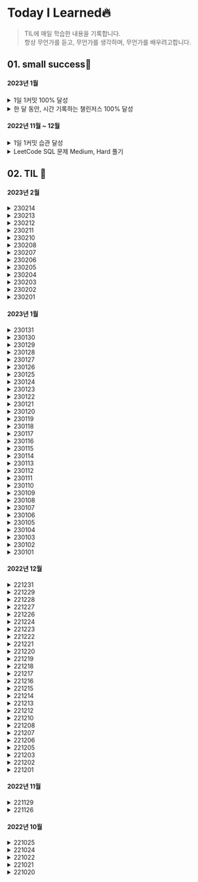 # Today I Learned🔥
> TIL에 매일 학습한 내용을 기록합니다.  
> 항상 무언가를 듣고, 무언가를 생각하며, 무언가를 배우려고합니다.

## 01. small success🎉

#### 2023년 1월

<details>
<summary>1일 1커밋 100% 달성</summary>
<div markdown="1">

* 기간 : 2023-1-1 ~ 2022-1-31 
![image](https://user-images.githubusercontent.com/45919197/215790067-a40a18fe-d682-449d-b106-f50cb903be62.png)

* 달성할 수 있었던 전략 : 
  * 기술 스터디가 아니더라도, 매일 업무나 커뮤니티로 배운 내용을 작성 했음  
* 1일 1커밋으로 배운 점 : 
  * 배운 내용을 글로 쓰니, 정리가 되어 한 번 더 머리에 남음
  * 1일 1커밋을 하고 싶어서 1개라도 공부해서 기록하게 됨
* 앞으로 적용할 점 
  * TIL에는 간단하게 적고, 블로그에 글로 남겨두자. TIL은 어떤 내용을 썼는지 다시 찾아보기 어려움
  * 기술 스터디 내용 추가하기, 어떤 공부 할 지 고민하고 계획 수립하기


</div>
</details>

<details>
<summary>한 달 동안, 시간 기록하는 챌린저스 100% 달성</summary>
<div markdown="1">

* 기간 : 2023-1-11 ~ 2023-1-31 
![image](https://user-images.githubusercontent.com/45919197/215796405-f1fa70fc-88b6-4a19-bb62-26547fd8ceee.png)

* 시간 기록으로 배운 점 : 
  * 내가 어디에 시간을 쓰고 있는지 파악 하고, 어떤 시간을 관리해야 내가 원하는 것을 할 수 있을지 판단이 가능 해짐 
  * 매일 일요일 마다 일주일 동안 사용한 시간을 회고하면서, 내가 사용한 시간이 목표 달성에 얼마나 기여했는지 확인했음. 매일 바쁜데 계획 달성률이 높지 않은 원인을 발견함. 목표를 달성하기 위해 사용하는 시간은 많지 않았음
* 앞으로 적용할 점 
  * 회고 후 다음주에 적용해 볼 계획을 정하고, 다음주 회고에 그 계획을 반영했는지도 체크해보기


</div>
</details>

#### 2022년 11월 ~ 12월
<details>
<summary>1일 1커밋 습관 달성</summary>
<div markdown="1">

* 기간 : 2022-11-24 ~ 2022-12-31 
(`12월 9일 제외`)
![image](https://user-images.githubusercontent.com/45919197/210174179-7d11ca81-9193-4174-a5a2-5fdb049d3230.png)


* 달성할 수 있었던 전략 : 
    *  `12월 9일`은 회식이 생겨 늦게 귀가하게되어 달성 못함😂
    * 1일 1커밋을 달성을 위해 저녁에 일이 있는 경우는 아침 일찍 스터디 진행하여 다른 날은 모두 달성함🎉
* 1일 1커밋으로 배운 점 : 
  * 매일 쌓여가는 잔디를 보며 뿌듯함이 생기고, 1일 1커밋을 하고 싶어서 1개라도 공부해서 기록하게 됨 
* 앞으로 적용할 점 
  * SQL문제 풀이만 진행했는데, 공부의 다양성 확대 필요함
    * SQL문제 다 풀면 Python 문제로 넘어가고, 문제 풀이 뿐 만 아니라 다른 공부도 진행하기


</div>
</details>


<details>
<summary>LeetCode SQL 문제 Medium, Hard 풀기 </summary>
<div markdown="1">
※preminum제외

* [176. Second Highest Salary](https://github.com/hoinnovation/TIL/blob/main/SQL/LeetCode-SQL/%5B221202%5D%20LeetCode_176.%20Second%20Highest%20Salary.md)
* [177. Nth Highest Salary](https://github.com/hoinnovation/TIL/blob/main/SQL/LeetCode-SQL/%5B221213%5D%20LeetCode_177.%20Nth%20Highest%20Salary.md)
* [178. Rank Scores.md](https://github.com/hoinnovation/TIL/blob/main/SQL/LeetCode-SQL/%5B221201%5D%20LeetCode_178.%20Rank%20Scores.md)
* [180. Consecutive Numbers](https://github.com/hoinnovation/TIL/blob/main/SQL/LeetCode-SQL/%5B221212%5D%20LeetCode_180.%20Consecutive%20Numbers.md)
* [184. Department Highest Salary](https://github.com/hoinnovation/TIL/blob/main/SQL/LeetCode-SQL/%5B221214%5D%20LeetCode_184.%20Department%20Highest%20Salary.md)
* [185. Department Top Three Salaries](https://github.com/hoinnovation/TIL/blob/main/SQL/LeetCode-SQL/%5B221208%5D%20LeetCode_185.%20Department%20Top%20Three%20Salaries.md)
* [262. Trips and Users](https://github.com/hoinnovation/TIL/blob/main/SQL/LeetCode-SQL/%5B221210%5D%20LeetCode_262.%20Trips%20and%20Users.md)
* [601. Human Traffic of Stadium](https://github.com/hoinnovation/TIL/blob/main/SQL/LeetCode-SQL/%5B221207%5D%20LeetCode_601.%20Human%20Traffic%20of%20Stadium.md)
* [608. Tree Node](https://github.com/hoinnovation/TIL/blob/main/SQL/LeetCode-SQL/%5B221206%5D%20LeetCode_608.%20Tree%20Node.md)
* [626. Exchange Seats](https://github.com/hoinnovation/TIL/blob/main/SQL/LeetCode-SQL/%5B221129%5D%20LeetCode_626.%20Exchange%20Seats.md)
* [1158. Market Analysis I](https://github.com/hoinnovation/TIL/blob/main/SQL/LeetCode-SQL/%5B221203%5D%20LeetCode_1158.%20Market%20Analysis%20I.md)
* [1393. Capital GainLoss](https://github.com/hoinnovation/TIL/blob/main/SQL/LeetCode-SQL/%5B221205%5D%20LeetCode_1393.%20Capital%20GainLoss.md)
</div>
</details>



## 02. TIL 🚀

#### 2023년 2월

<details>
<summary>230214</summary>
<div markdown="1">

* `고객을 끌어오는 구글 애널리틱스 4` 책 스터디
  * 목적 : GA 결과 분석해서 웹 서비스 개선 포인트 발굴  

</div>
</details>



<details>
<summary>230213</summary>
<div markdown="1">

* 구글 애널리틱스4로 비즈니스 개선한 해외 사례  리서치
  * 목적 : 블로그 글감 찾기  
</div>
</details>


<details>
<summary>230212</summary>
<div markdown="1">

* `고객을 끌어오는 구글 애널리틱스 4` 책 스터디
  * 목적 : GA 결과 분석해서 웹 서비스 개선 포인트 발굴  

</div>
</details>


<details>
<summary>230211</summary>
<div markdown="1">

* 2022년 회고, 2023년 목표를 담은 블로그 글 작성 
  * 목적 : 글또 8기 첫번째 글 업로드
  * 블로그 글 링크 : https://velog.io/@h-go-getter/Goodbye-2022%EB%85%84-Hello-2023%EB%85%84

</div>
</details>


<details>
<summary>230210</summary>
<div markdown="1">

* `미친듯이 심플` 책 읽기
  * 책 소개: 
    * 애플의 잇따른 혁신을 가능하게 한 '단순함'의 11가지 원칙이 담긴 책
    * 17년 간 스티브 잡스와 함께 애플의 광고와 마케팅을 이끌며, 혁신을 가능하게 했던 켄 시걸의 책

</div>
</details>



<details>
<summary>230208</summary>
<div markdown="1">

* `미친듯이 심플` 책 읽기
  * 책 소개: 
    * 애플의 잇따른 혁신을 가능하게 한 '단순함'의 11가지 원칙이 담긴 책
    * 17년 간 스티브 잡스와 함께 애플의 광고와 마케팅을 이끌며, 혁신을 가능하게 했던 켄 시걸의 책

</div>
</details>


<details>
<summary>230207</summary>
<div markdown="1">

* 공공데이터 포털 OPEN API 받아서 Dataframe 변환하는 코드 짜기
  * 목적 : 대시보드 만들 때 dataset을 올렸는데, 실시간 데이터가 대시보드에 반영되게 해보기 위한 작업하려고 진행

</div>
</details>


<details>
<summary>230206</summary>
<div markdown="1">

* 깃허브 블로그 만들기 시도
  * 내용 : 티스토리랑 깃허브 블로그 동시 운영하기 위해 깃허브 블로그 만들기 시도했음, jekyll설치 에러 발생해서 잠시 멈춘 상태..... 내일 해결 해보기
 
</div>
</details>

<details>
<summary>230205</summary>
<div markdown="1">

* 온라인 밋업 [인공지능 ChatGPT를 내 일과 비즈니스에 활용하는 방법](https://www.youtube.com/watch?v=si1-Jv8gQWU)듣고 B2B업계 선배님과 커피챗 진행
  * 내용 : ChatGPT가 비즈니스에 가져 올 변화에 대해 의견을 나누고, 어떻게 적용 할 수 있을지 아이디어 공유
 
</div>
</details>


<details>
<summary>230204</summary>
<div markdown="1">

* 트레바리 마케팅 모임 후기 정리  
  * 내용 : `프로세스 이코노미` 책을 읽고 PO, MD, 브랜드 마케터, 디자이너, 데이터 분석가, 개발자, 기자 등의 다양한 직업을 가진 14명이 모여 토론  
  * 배운 점 : 동일한 책을 읽고 다양한 의견을 나눌 수 있다는 점은 독서토론의 큰 매력이다. 이야기를 나누며 새롭게 시도해보고 싶은 모임 주제나 프로젝트에 대한 아이디어를 많이 얻었다. 이제는 기획을 해보고 실행으로 옮겨야겠다. 
 
</div>
</details>


<details>
<summary>230203</summary>
<div markdown="1">

* [Machine Learning Zoomcamp](https://github.com/alexeygrigorev/mlbookcamp-code/tree/master/course-zoomcamp#machine-learning-zoomcamp) 수강 
  * 학습 내용 : 6. Decision Trees and Ensemble Learning, [6.1 Credit risk scoring project](https://github.com/alexeygrigorev/mlbookcamp-code/blob/master/course-zoomcamp/06-trees/01-credit-risk.md)
 
</div>
</details>


<details>
<summary>230202</summary>
<div markdown="1">

* **트레바리 마케팅-심플 1번째 모임 준비** 
  * 내용 : `프로세스 이코노미`에 대한 발제 내용 답변 준비

</div>
</details>


<details>
<summary>230201</summary>
<div markdown="1">

* 독서모임 `프로세스 이코노미` 독후감 작성 
  ![image](https://user-images.githubusercontent.com/45919197/213614754-f224c2f5-9fcc-4e0a-b37c-5356d2155249.png)
  * 책 소개: 
    * 물건만 좋다고 잘 팔리는 시대는 지났고, 브랜드가 살아남으려면 결과물이 나오기 까지의 과정과 스토리, 즉 '프로세스'를 팔아야한다. 
    * 왜 프로세스에 주목해야 하는지, 누구도 따라 올 수 없는 독보적인 가치를 만들어내기 위해서 어떻게 해야하는지 소개하는 책이다. 
  * 내용 : 프로세스에만 집중하면 위험하다 
    * 나는 어떤 책을 읽던 배운 점을 한가득 독후감에 작성하곤 했다. 수용적으로 책을 흡수하던 나에게 독서 모임은 큰 도움이 되었다. 나와 다른 생각으로 책의 아쉬운점을 말하는 사람을 많이 만나며, 생각을 확장할 수 있었기 때문이다. 이 책이 좋았던 점은 무조건 프로세스에 집중하는 것이 답이라고 이야기하지 않는 점이었다. 
  
    * 아웃풋이코노미가 아닌 프로세스이코노미로 가야 한다. 등 책에 담긴 뜻에 고개를 끄덕이며 읽었다. 나는 정답지향주의에 가까워 결과 중심으로 일하고, 완성되지 않은 과정을 공유하는 걸 부끄러워했는데 책을 읽으며 프로세스를 공유해볼까? 라는 생각을 했으니 말이다. 하지만 한편으로 나온 사례들을 읽으며 결과가 잘 된 사례들만 모여 있진 않은가? 프로세스 이코노미로 실패한 경우도 있지 않을까? 라고 생각했다. 그런 생각을 하고 있는데 프로세스에만 집중하면 위험하고, 알맹이가 없는 꿈은 유혹에 빠지기 쉽다, 이상과 현실의 괴리를 직시하라는 내용이 나와서 더 힘차게 고개를 끄덕였다. 이코노미 프로세스를 실천할 때 프로세스 함정에 주의해야 하는 점도 함께 작성되어 있어서 좋았다. (라쿠텐 인기 가게의 세 번째 키워드인 "약점 드러내기"를 작가가 활용 한 건가? 책에 인간미를 느끼게 해서 이 책의 더 열렬한 팬이 되게 만드려는 작가의 큰 그림?!!)
  
    * 책을 읽으며 실천해보고 싶은 것과 더 찾아보고 싶은 것이 생겼다. 실천해보고 싶은 것은 "내가 열정을 가지고 진행하고 있는 프로젝트나 도전을 널리 알리는 것이다" 링크드인이나 커뮤니티에 실천하는 과정에 대해 글을 쓸 수도 있고 만나는 사람들에게 이야기해야겠다. 열정적으로 말하면 나와 함께 걷겠다고 말해주는 사람 즉 프로세스를 도와줄 동료가 나타날 테니 말이다. 더 찾아보고 싶은 부분은 B2B 기업의 프로세스이코노미 사례이다. B2B 사업에는 어떻게 적용할 수 있을지? 더 찾아보고 싶다.
</div>
</details>


#### 2023년 1월 

<details>
<summary>230131</summary>
<div markdown="1">

* **사내 발표 준비** 
  * 내용 : 1월 한 달 동안 개발 한 `공공발주 모니터링 대시보드` 를 사내에 공유하게 되었다. 총 2회차에 걸쳐 각각 다른 팀을 대상으로 발표를 진행한다. 대시보드를 기획 할 때도 사용하는 사람 입장에서 가장 중요한 정보가 무엇인지, 모르는 사람 입장에서 어떻게 구성해야 쉽게 사용한지 고민을 많이 했다. 발표 역시 주어진 15분의 시간동안 어떤 내용을 쉽게 전달 할지 많은 고민을 하며 준비 하고 있다. 좋은 기회를 얻게 되어 감사하다.
  * 사용 기술 : SQL, Python, Power BI 

</div>
</details>

<details>
<summary>230130</summary>
<div markdown="1">

* **1/30(월) 따로 또 같이 스터디 모임 참여** 
  * 모임 소개 : 데이터분석가 부트캠프에서 만난 데이터 분석가 6명이 매달 각자의 자리에서 배우고 깨달은 것을 함께 공유하며 같이 성장하는 모임
  * 배운 점 및 회고: 
    * (1) 나를 정의하는 한 마디는 무엇인가? 고민해서 포트폴리오 소개 부분 업데이트 해보기 
    * (2) 다음 모임 발표는 블로그에도 같이 게시해보기 (다른 분들 피드백 받아서 반영!)

</div>
</details>

<details>
<summary>230129</summary>
<div markdown="1">

* **1/30(월) 따로 또 같이 스터디 모임 발표 자료 정리** 
  * 모임 소개 : 데이터분석가 부트캠프에서 만난 데이터 분석가 6명이 매달 각자의 자리에서 배우고 깨달은 것을 함께 공유하며 같이 성장하는 모임
  * 이달의 발표 주제 : `문자열 유사성 알고리즘 적용해보기 1탄`
    * 내용 : 1월 업무 한 내용 공유, 업무 내용 중 퀄리티를 높이는 것보다 빠르게 완성 하는 게 중요해서 시도해보지 못한 아쉬운 부분을 퇴근 후 스터디해서 시도 해본 것 발표
  * 배운 점 : 1월에 어떤 업무를 했는지 정리 해 볼 수 있었고, 모르는 사람에게 제한된 시간내에 어떻게 설명하면 좋을지 고민해볼 수 있었음

* **글또 8기 OT 참여**
  * 글또 모임 소개 : '글쓰는 또라이가 세상을 바꾼다'는 뜻을 가진 글쓰는 개발자 모임
  * 내용 : 변성윤님이 본인 소개, 글또 소개, 글또를 참여하기 위한 마인드, 8기 활동에 대해 설명해주셨음
  * 배운 점 : 
    * (1) 이렇게 좋은 모임에 참여하게 되어 감사하다.
    * (2) 적극적으로 활동해보자! 커피챗 신청 등
    * (3) 나도 이런 좋은 취지의 커뮤니티를 만들고 꼭 운영 해봐야지! 

</div>
</details>

<details>
<summary>230128</summary>
<div markdown="1">

* **`Jaro-Winkler Distance` 알고리즘 스터디**
  * 상황 : 띄어쓰기나 연도가 앞에 붙어서 실제로는 같은 사업이 3년 연속 발주 된 것이지만, 다른 사업으로 분류 되는 경우 존재 
  * 현재 해결 방법 : 해당 case들을 눈으로 확인 후 딕셔너리 만들어서, 텍스트 전처리 진행 
  * 목적 : 문자열 유사열 알고리즘으로 해결 할 수 있을 것 같아서 진행 
  * 내용 : 
    * Jaro Winkler similarity : 
      * 두 문자열 사이의 편집 거리를 측정 한 것 
      * Jaro similarity와 비슷하지만, 문자열에 정의된 최대 길이 'L'까지 공통 접두어를 가질 때 더 정확한 답을 제공하는 접두어 척도 'P'를 사용
      * Sw = Sj + P * L * (1 – Sj) 
        * Sj는 Jaro similarity
        * Sw는 jaro- winkler similarity
        * P는 scaling factor (0.1 by default)
        * L은 the length of the matching prefix up to a maximum of 4 characters.
    * Jaro similarity 
      * 두 문자열 간의 유사성을 측정 한 것으로 범위는 0~1 (1은 문자열이 같음을 의미, 0은 두 문자열 사이에 유사성이 없음을 의미)
      ![image](https://user-images.githubusercontent.com/45919197/215267613-67f8c468-8f26-4e37-8bc8-b93c210db609.png)
      * s1, s2는 비교하는 두 문자열
      * m은 일치하는 문자 수
      * t는 (두 문자열에서 일치하지만 순서가 다른 문자 수)/2
  * 출처 : [geeksforgeeks Jaro and Jaro-Winkler similarity](https://www.geeksforgeeks.org/jaro-and-jaro-winkler-similarity/)

</div>
</details>


<details>
<summary>230127</summary>
<div markdown="1">

* **`문자열 유사성 알고리즘` 스터디**
  * 상황 : 띄어쓰기나 연도가 앞에 붙어서 실제로는 같은 사업이 3년 연속 발주 된 것이지만, 다른 사업으로 분류 되는 경우 존재 
  * 현재 해결 방법 : 해당 case들을 눈으로 확인 후 딕셔너리 만들어서, 텍스트 전처리 진행 
  * 목적 : 문자열 유사열 알고리즘으로 해결 할 수 있을 것 같아서 진행(Jaro-Winkler Similarity를 추천 받았지만 다른 알고리즘도 궁금해서 찾아봄)
  * 내용 : 문자열 유사도 알고리즘 종류
    * (1) N-Gram : 
      * 문자열을 N개로 이루어진 토큰으로 나누고,
두 문자열의 토큰들을 하나씩 비교하여 전체 문자열의 유사
성을 판단하는 방식
      * 예시 : “아스팔트 부수기”라는 문자를 2개로 이루어진 토큰으로 나눈다면 “아스”, “스팔”, “팔트”, “트 “, “ 부”, “부수”, “수기” 와 같이 총 7개의 토큰으 로 나누어진다. 이렇게 나눠진 토큰은 상대 언어의 토큰 배열에서 같은 위치에 있는 토큰과 비교되며, 틀리면 패널티를 줌
    * (2) Hamming Distance
      * 두 문자열을 있는 그대로 비교하는 방법이다. 이 방
법은 두 개의 문자열 A와 B를 낱말 별로 1대 1로 비교하는
방법으로, 만약 같은 위치에 있는 낱말이 다르다면 페널티를
주는 방식
      * 예시 : “아스팔트”와 “아스콘” 두 단어를 놓고 보았
을 때, “팔”과 “콘”이 틀리고, “트”와 대응하는 단어가 아스콘
에는 없으므로 또한 다르다고 취급됨
    * (3) Levenshtein Distance
      * 문자열 A가 문자열 B가 되기 위해서 몇 번의 편집을 해야 하는지를 측정하는 것 
        * 편집 거리를 산정하는 가장 기본적인 편집의 방법은 총 3가지
          * 첫 번째로 삽입(Insertion)은 문자열 내 같은 자리에 새로운 낱말을 채워 넣는 편집 
          * 두 번째로 제거(Deletion)은 문자열 내 같은 자리에 있는 낱말을 제거하는 연산
          * 세 번쨰로 대체(Substitution)는 문자 열 내 같은 자리에 있는 낱말을 다른 낱말로 바꾸는 연산
      * 예시 : “아스팔트”와 “아스콘”을 각각 A와 B라고 가정하고, A를B로 변환시키는 편집거리는 총 2개   
        * ⓐ “팔”을 “콘”으로 변화시키는 편집은 대체
        * ⓑ “트”는 대응하는 낱말이 없으므로 제거 연산
    * (4) Jaro-Winkler Distance
      * Levenstein Distance와 마찬가지로 편집 거리의 개념을 사용하지만 위의 경우와 다르게 두 가지의 경우에 더욱 높은 관련도 점수를 할당
        * 첫 번째, 같은 낱말이 문자열 내 특정한 거리 내에 있는 경우  
          * 예시 : “부수기”와 “깨기”를 비교하였을 때, 낱말 “기” 는 각각 문자열의 3번째와 2번째에 자리 잡고 있지만, 그 거리가 가까우므로 같은 일치하는 것으로 계산하는 것 
        * 두 번째, 문자열의 시작점부터 A와 B의 문자열이 일치하기 시작하는 경우 이는 알고리즘에 방향성을 부여하게 됨 (방향성은 문자열이 일치하는 방향이 같은 것을 중요시하는 것)
  * 출처 : [논문 : (정상원, 정기창) 2020 
문자열 유사도 알고리즘을 이용한 공종명 인식의 자연어처리 연구](https://koreascience.kr/article/JAKO202034352378495.pdf)

</div>
</details>

<details>
<summary>230126</summary>
<div markdown="1">

* **대시보드 기획 스터디**
  * 목적 : 대시보드 개발 업무에 활용 
  * 내용 
    * 대시보드는 의사결정을 돕기 위한 인터페이스다. 
      * 여러분이 기획한 대시보드를 이용하는 대상이 어떤 이유로 어떤 데이터를 보고 싶은지, 그래서 어떤 의사결정을 내리고 싶은지, 대시보드의 활용 목적에 대해 치밀하게 고민하는게 우선이다. 
      * 데이터의 무의미한 나열보다 한 단계 더 깊이 사용자 관점에서 고려해야한다.
      * 대시보드를 실제로 이용할 사람들이 어떤 KPI(Key Performance Indicator)를 중요하게 생각하는지 확인하고 요구에 기반한 대시보드를 기획해야한다.
      * 출처 : [엠케이랩 브런치 블로그 "대시보드를 기획할 때 깊이 고민해야 할 것들"](https://brunch.co.kr/@mklab/15)
  * 추후에 읽어 볼 콘텐츠 : 
    * (1) [SaaS기업을 위한 대시보드 구축하기](https://brunch.co.kr/@learningspoons/5)
      * 위 블로그에서 번역 한 원문이 기고된 블로그에 좋은 글 업데이트 된거 있는지 확인
    * (2) [좋은 대시보드는 무엇인가?](https://ppss.kr/archives/166811)
      * 참고 자료로 사용된 영문 블로그에 좋은 글 업데이트 된거 있는지 확인
    
     
      
        
* **오늘 업무 하면서 배운 점**
  * (1) 내부에선 CSV말고 Parquet 사용하자. 
    * CSV로 불러오면서 파일에 문제가 생겨서, 동일한 컬럼의 동일한 값인데 어떤 값은 숫자로 어떤 값은 문자로 인식되어 전처리 문제 발생함... Parquet으로 불러오니 해결됨
  * (2) 너무 혼자 깊게 파고 들지 말기. 연구가 아니라 비즈니스다!
  * (3) 컴퓨터는 잘못이 없다... 내가 잘못이지... 
    * 쿼리는 잘 짰는데 값이 이상하다면 데이터 타입을 먼저 체크하자.

</div>
</details>

<details>
<summary>230125</summary>
<div markdown="1">

* [Power Bi 강의 듣기](https://www.youtube.com/watch?v=8DjfDJgOb94)
  * 목적 : 대시보드 개발 업무에 활용 
  * 내용 
    * 드릴 스루: 원본 보고서 페이지의 데이터 요소를 마우스 오른쪽 단추로 클릭하면 포커스가 있는 대상 페이지로 드릴스루 하여 패당 컨텍스트로 필터링 되는 세부 정보를 가져올 수 있는 기능
      * [마이크로소프트 공식 설명서](https://learn.microsoft.com/ko-kr/power-bi/create-reports/desktop-drillthrough)
    * 도구 설명 : 시각적 개체를 가르키면 나타나는 보고서 도구 설명
      * [마이크로소프트 공식 설명서](https://learn.microsoft.com/ko-kr/power-bi/create-reports/desktop-tooltips?tabs=powerbi-desktop)

</div>
</details>


<details>
<summary>230124</summary>
<div markdown="1">

* 링크드인 프로필 업데이트 방법 등 벤치마킹 리서치

</div>
</details>


<details>
<summary>230123</summary>
<div markdown="1">

* '프로세스이코노미' 책 읽기 (4/4)
  ![image](https://user-images.githubusercontent.com/45919197/213614754-f224c2f5-9fcc-4e0a-b37c-5356d2155249.png)
  * 책 소개: 
    * 물건만 좋다고 잘 팔리는 시대는 지났고, 브랜드가 살아남으려면 결과물이 나오기 까지의 과정과 스토리, 즉 '프로세스'를 팔아야한다. 
    * 왜 프로세스에 주목해야 하는지, 누구도 따라 올 수 없는 독보적인 가치를 만들어내기 위해서 어떻게 해야하는지 소개하는 책이다. 
  * 목적 : 사업 개발, 마케팅 학습
  * 내용 : 
    * 구글의 '20퍼센트 규칙'과 '마음챙김'
      * 구글에는 '20퍼센트 규칙'이라는 재밌는 제도가 있는데 근무 시간 중 20퍼센트를 하고 싶은 일을 하는데 쓰라는 규칙이다. 구글 스트리트 뷰와 크롬북이 이 규칙을 활용하여 탄생한 결과물이다. 
      * 구글은 직원들이 하고 싶은 일을 하고 있는지, 지금을 살고 있는지 등 현재에 집중할 수 있도록 '마음챙김(대상을 있는 그대로 관찰하는 마음 수행법)' 프로그램을 도입하여 다양한 사고를 장려했다. 
      * 경제학자 조지프 슘페터는 `혁신은 평소에 동떨여져 있던 것들을 연결하는 신결합에서 나온다`고 말했다. 우리의 머리로 생각할 수 있는 것은 현상의 연장선에 지나지 않으므로 전에 없던 새로운 풀이는 기대하기 어렵다. 하지만 지금까지 한 번도 만난 적 없던 것을 서로 연결하면 생각지 못한 깨달음을 얻을 수 있다.
    * 퍼즐형에서 레고형으로, 인생의 패러다임이 달라진다.
      * 지금까지 우리는 하나의 정답을 갖고 퍼즐 조각을 맞추며 살아왔다. 정답이 하나뿐이므로 다른 사람보다 빨리 작업을 수행하는 것이 가장 중요했다. 하지만 이제는 무엇이 완성될지 모른 채 레고 블록을 쌓아 올리는 방식이 더 어울리는 시대가 왔다. 
  * 느낀 점 : 
    * 나는 지금까지 정답을 지향하며 살아왔다. 정답을 위해 퍼즐 조각을 맞추다 보면 현재보다는 미래를 위해 살아가게 된다. 책을 읽으며 현재 나는 어떤 정답을 향해 나아가고 있는 거지? 무슨 정답을 위해 빠른 것과 효율을 가장 중요시 여겨왔던 건지 생각을 많이 했다. 
    * 어떻게 연결될지 모르는 하나의 레고 블록을 만든다는 생각으로 임해보자! 지금 하는 일들도 최선을 다하되, 내가 하고 싶은 것들을 해보기 전 가득 찼던 "이게 과연 도움이 될까?"라는 생각을 과감히 버려버리고 시작해야겠다. 

</div>
</details>

<details>
<summary>230122</summary>
<div markdown="1">

* '프로세스이코노미' 책 읽기 (3/4)
  ![image](https://user-images.githubusercontent.com/45919197/213614754-f224c2f5-9fcc-4e0a-b37c-5356d2155249.png)
  * 책 소개: 
    * 물건만 좋다고 잘 팔리는 시대는 지났고, 브랜드가 살아남으려면 결과물이 나오기 까지의 과정과 스토리, 즉 '프로세스'를 팔아야한다. 
    * 왜 프로세스에 주목해야 하는지, 누구도 따라 올 수 없는 독보적인 가치를 만들어내기 위해서 어떻게 해야하는지 소개하는 책이다. 
  * 목적 : 사업 개발, 마케팅 학습
  * 내용 : Will-Can-Must에 얽매이지 않아도 된다.
    * `하고 싶은 일(Will)`과 `할 수 있는 일(Can)`, 그리고 `해야만 하는 일 (Must)`을 구분해야 한다는 말을 들어본 적이 있을 것이다. 
    * 이는 구인 구직회사 `리쿠르트(Recruit)`에서 시작된 말이다. 리쿠르트에서 진행되는 사내 연수에는 `WCM 시트` 시트를 써서 역할을 분담하는데 그렇다고 해서 이것이 `Will → Can → Must`의 순서를 따르라는 의미는 결코아니다.
    * 현실에서는 오히려 `Must → Can → Will`의 순서로 일이 진행되는 경우가 많다. 상사가 지시하는 일을 맡이서 처리하다가(Must), 경험을 쌓는 동안 자신이 잘하는 분야의 일이 생긴다(Can). 그 분야에서 성과를 내고 능력을 인정받으면 자기가 하고 싶은 일이 들어오기도 하고, 스스로 기획서를 제출해서 이를 따내기도 하는 것이다(Will).
    * 처음부터 하고 싶은 일을 하는 사람은 극히 드물다 하고 싶지는 않지만 먹고살기 위해 어쩔 수 없이 일하는 경우가 대부분이다.
    * 아직 하고 싶은 일을 찾지 못했더라도 괜찮다. 다른 사람의 `Must`를 도우며 일을 해나가는 동안 자연스럽게 `Can`의 일이 나타날 것이다. 그리고 `Can`이 쌓이다 보면 언젠가 자신만의 `Will`과 마주하게 될 것이다. 
    * 다른 사람에게 인정받고 싶은 초조한 마음에 자신에게 맞지 않는 다른 사람의 `Will`을 가져다 쓰지는 말자.

</div>
</details>



<details>
<summary>230121</summary>
<div markdown="1">

* '프로세스이코노미' 책 읽기 (2/4)
  ![image](https://user-images.githubusercontent.com/45919197/213614754-f224c2f5-9fcc-4e0a-b37c-5356d2155249.png)
  * 책 소개: 
    * 물건만 좋다고 잘 팔리는 시대는 지났고, 브랜드가 살아남으려면 결과물이 나오기 까지의 과정과 스토리, 즉 '프로세스'를 팔아야한다. 
    * 왜 프로세스에 주목해야 하는지, 누구도 따라 올 수 없는 독보적인 가치를 만들어내기 위해서 어떻게 해야하는지 소개하는 책이다. 
  * 목적 : 사업 개발, 마케팅 학습
  * 내용 : 프로세스에서 '왜'가 빠지면 쉽게 따라잡힌다.
    * 프로세스 이코노미라고 해서 단순히 상품의 제작 과정만 공개하면 되는 것은 아니다. 프로세스를 공개할 때는 내안에 있는 '왜why', 즉 이 일을 하는 이유와 철학, 그리고 가치관을 남김없이 드러내야 한다.
    * '무엇'과 '어떻게'는 일정한 기준으로 측정 가능하며 우열도 가릴 수 있지만 '왜'는 그 사람만의 삶의 방식에 따른 것으로 고유성을 갖는다. 프로세스를 공개하면 내가 이 일을 하는 이유, 즉 나만의 철학을 팬들과 공유할 수 있다. 

</div>
</details>


<details>
<summary>230120</summary>
<div markdown="1">

* '프로세스이코노미' 책 읽기 (1/4)
  ![image](https://user-images.githubusercontent.com/45919197/213614754-f224c2f5-9fcc-4e0a-b37c-5356d2155249.png)
  * 책 소개: 
    * 물건만 좋다고 잘 팔리는 시대는 지났고, 브랜드가 살아남으려면 결과물이 나오기 까지의 과정과 스토리, 즉 '프로세스'를 팔아야한다. 
    * 왜 프로세스에 주목해야 하는지, 누구도 따라 올 수 없는 독보적인 가치를 만들어내기 위해서 어떻게 해야하는지 소개하는 책이다. 
  * 목적 : 사업 개발, 마케팅 학습
  * 내용 : 아웃풋 이코노미와 프로세스 이코노미 차이
    * 아웃풋 이코노미 
      * 설명 : 중간 단계에서는 돈을 벌 수 없고 완성품인 아웃풋으로만 돈을 버는 구조 
        * ex. 음악, 영화, 음식
      * 가장 중요 한 것 : 제품의 품질, 가격, 마케팅, 유통 
        * 좋은 상품을 만들어 고객에게 저렴한 값으로 제공한 다음, 알맞능 비용으로 홍보하고 전달해주는 것
    * 프로세스 이코노미
      * 설명: 완성품이 아닌 '과정'을 판매하며 돈을 버는 구조
        * ex. 음악을 만드는 과정을 방송 함으로써 추가 수익 창출

</div>
</details>


<details>
<summary>230119</summary>
<div markdown="1">

* 한 COLUMN에 문자가 구분자로 합쳐져있을 때 ROW로 변환하기
  * Before 테이블 `과일`
    |종류|
    |------|
    |사과,딸기,복숭아,수박|
  * After 테이블 `과일`
    |종류|
    |------|
    |사과|
    |딸기|
    |복숭아|
    |수박|
  * 내용 : 
    ```SQL
    -- MY SQL 방식 (MSSQL에서는 STRING_SPLIT(column, 구분자)를 활용하면 쉽게 가능)
    SELECT
      SUBSTRING_INDEX (SUBSTRING_INDEX(`과일`.`종류`,',',numbers.n),',',-1) AS 종류           
    FROM
      (SELECT  1 n UNION ALL  
       SELECT  2  UNION ALL  
       SELECT  3  UNION ALL 
       SELECT 4) numbers INNER  JOIN 테이블명
        on CHAR_LENGTH ( `과일`.`종류` ) 
          - CHAR_LENGTH ( REPLACE ( `과일`.`종류` ,  ',' ,  '' ))>= numbers . n-1
    ``` 
  * 설명 :
    * (1) 구분자로 구분 된 종류 개수가 4개이므로, 4개의 행을 가진 빈 테이블 nubers를 만들어준다.
      * 구분자로 구분 된 종류 개수가 많은 경우 union all의 개수를 늘려주면 된다. (빈 테이블을 구분자로 구분된 종류만큼 만들어주면 됨)
    * (2) 구분자','의 개수 +1 만큼 변수를 넣어주기 위해 on 조건에 CHAR_LENGTH를 활용한다.
    * (3) SUBSTRING_INDEX()한 문자열에 SUBSTRING_INDEX(,구분자,-1) 함수를 한 번 더 해준 것은 구분자마다 뽑은 행에서 index에 맞는 값을 추출하기 위해 사용
  * 참고 블로그
    * [코딩하는 금융인](https://codingspooning.tistory.com/entry/MySQL-%EC%97%AC%EB%9F%AC-%ED%96%89%EC%9C%BC%EB%A1%9C-%EB%B6%84%EB%A6%AC%ED%95%98%EA%B8%B0-%EA%B5%AC%EB%B6%84%EC%9E%90)
    * [UNDEFINED](https://dzzienki.tistory.com/35)
</div>
</details>

<details>
<summary>230118</summary>
<div markdown="1">

* `기본키(Primary Key)` 와 `유니크키(Unique Key)` 차이 학습
  * 목적 : DB구축 및 운영시 데이터 무결성 관리
  * 내용 : 
    * `기본키(Primary Key)` 
      * 중복 허용 x
      * NULL값을 허용 x
      * 테이블에서 한 개 만 생성 가능
    * `유니크키(Unique Key, Unique Index)`
      * 중복 허용 x
      * NULL값 허용
      * 테이블에서 여러개 생성 가능
    * Unique Index만을 사용해도 테이블에 유일성을 부여할 수 있으나, PK를 사용하지 않는다는 것은 데이터의 무결성을 DB에 맡기지 않고, 전적으로 application에서 주관한다는 의미
    * application은 여러 개발자가 긴 시간동안 개발하여 많은 문제가 있을 수 있고, 변경도 있을 수 있으므로 100% 데이터 무결성을 유지하기란 현실적으로 불가능
    * 업무의 흐름이 중요하고 모아진 데이터에 대해 정확한 통계 데이터를 산출하고자 하는 업무일수록 데이터 무결정 유지가  중요한 관건
  * [참고 블로그](http://mopsi.egloos.com/v/10082590)

</div>
</details>

<details>
<summary>230117</summary>
<div markdown="1">

* 공공데이터 포털에서 수집한 `2020~2022` 조달청 용역 입찰 공고 내역 리스트를 3가지 기준으로 분류한 데이터 EDA 진행
  * 목적 : 데이터 기반 영업전략 수립하는 업무에 활용
  * 사용기술 : SQL

</div>
</details>


<details>
<summary>230116</summary>
<div markdown="1">

* 공공데이터 포털에서 수집한 `2020~2022` 조달청 용역 입찰 공고 내역 데이터와 공공데이터 포털에서 수집한 `2020.1.1~2023.1.16` 용역 계약 구성업체 내역 데이터 결합
  * 목적 : 데이터 기반 영업전략 수립하는 업무에 활용
  * 사용기술 : SQL
  * 내용 : 사업 별, 계약 구성업체를 식별하기 위해 데이터를 가공 후 결합 

</div>
</details>

<details>
<summary>230115</summary>
<div markdown="1">

* 공공데이터 포털에서 수집한 `2020~2022` 조달청 용역 입찰 공고 내역 데이터와 기획재정부 공공기관 지정현황, 행정안정부 정부 기능별 분류체계 데이터를 결합
  * 목적 : 데이터 기반 영업전략 수립하는 업무에 활용
  * 사용기술 : Python
  * 내용 : 
    * 수요기관별 주무부처와 주무부처의 분류체계를 구분하기 위해 데이터를 가공 후, 결합 및 결측치 처리 

</div>
</details>

<details>
<summary>230114</summary>
<div markdown="1">

* 공공데이터 포털에서 수집한 `2020~2022` 조달청 용역 입찰 공고 내역 데이터 텍스트 전처리
  * 목적 : 데이터 기반 영업전략 수립하는 업무에 활용
  * 사용기술 : Python
  * 내용 : 
    * 1회성 사업, 연속 사업 구분을 위해 텍스트 전처리 

</div>
</details>

<details>
<summary>230113</summary>
<div markdown="1">

* 프로그래머스 SQL 문제 풀기
  * 목적 : SQL 학습
  * 사용기술 : SQL (`MYSQL`) 
  * 내용 : 
    * 헤비유저가 소유한 장소 (Lv.3)
    * 서울에 위치한 식당 목록 출력하기 (Lv.4)

</div>
</details>

<details>
<summary>230112</summary>
<div markdown="1">

* Hackerrank SQL 문제 The PADS 풀기 (Medium 난이도)
  * 목적 : sql 학습
  * 사용기술 : SQL(`MYSQL`)
  * 코드 : [[230112] Hackerrank_The PADS.md](https://github.com/hoinnovation/TIL/blob/main/SQL/HackerRank-SQL/%5B230112%5D%20Hackerrank_The%20PADS.md)

</div>
</details>


<details>
<summary>230111</summary>
<div markdown="1">

* 1월 Monthly계획 작성
  * 목적 : 학습 한 시간관리 방법 적용하여 1월 목표 선정 및 시간 배치 → 1월 말 or 2월 초에 피드백 예정
  * 내용 :  
    * (1) 1월에 해야 할 일과 하고 싶은 일을 나열
    * (2) 중요도와 긴급도에 따라 Focus Board에 배치
    * (3) Focus Board에 작성한 리스트 중 가장 중요한 목표 5가지 선정
    * (4) 5가지 목표 중, 가장 중요한 목표 1가지 선정
    * (5) 목표 달성을 위해 언제, 어디서, 얼마나 시간을 쓸 계획인지 시간 계획
    * (6) 목표 달성을 위해 해야 할 것과 피해야 할 방해 요소 작성
    * (7) 최종 목표 선정 및 주별 목표 분배와 목표 집중시간 배치
    ![image](https://user-images.githubusercontent.com/45919197/211848425-40ade2ba-d00d-4d20-9edc-60dcca13b4ed.png)


</div>
</details>


<details>
<summary>230110</summary>
<div markdown="1">

* 책 "FOCUS" 읽기
  * 목적 : 시간관리 방법 학습
  * 내용 : 목표설정을 `제대로` 하는 방법 
    * '얼마나 바빴는지'가 아니라 '얼마나 의미있는지'를 목표로 삼자. 의미 있는 시간이 고민이라면, '1달 밖에 못 산다면 무엇을 할 것인가?' 질문을 던져보라.
    * 목표 설정을 시작했다면, 나만의 우선순위를 세워보자. 우선순위에 따른 시간 사용을 통해 두려움과 조급함에서 벗어날 수 있다. 
    * 나의 목표와 남의 목표를 구분해야한다.

</div>
</details>


<details>
<summary>230109</summary>
<div markdown="1">

* **강의 "퇴사한 이형 시간관리 스트리밍" (1/2) 듣기**
  * 목적 : 시간관리 방법 학습
  * 배운점 : 2022년에 시간관리 스트리밍을 듣고, 시간 기록이라는 키워드를 배운 뒤, 12개월 동안 꾸준히는 못했지만, 잊지 않고 계속 중요한 시점에 잘 활용해서 시간을 지배하는 경험을 해볼 수 있었다. 올해는 업무도 지배할 수 있도록 더 잘 기록해봐야겠다. 1월 한 달 동안 많이 생각해보고, 실행도 하며 어떻게 1년을 살아갈지 멋진 그림을 그려봐야지!
  * 내용 : 2023년을 잘 시작하기 위해선 2022년을 회고해야한다.
    * 2022년 회고 방법
      * (1) 가장 감사한 것은?
        * 감사 한 점 정리 할 때 중요한 포인트
          * ⓐ 결과물보다 본질적인 변화를 위해 도전했던 나의 액션들(과정)을 적어보자
          * ⓑ 한 해를 도전할 수 있는 관점의 변화에 대해 적어보자
          * ⓒ 특별한 만남과 사람에 대해 적어보자 (2023년에 의지적으로 그 사람과 만남을 늘려야 한다. 그러면 자연스럽게 성장한다)
      * (2) 가장 아쉬운 것은?
        * 아쉬운 점을 정리할 때 중요한 포인트
          * ⓐ 내가 놓친 것에 만 집중 할 것 (남탓X)
          * ⓑ 가장 본질적인 제목에 집중할 것 (보통은 역량 혹은 사람)
          * ⓒ 22년 1월로 돌아간다면, 이것부터 하겠다!는 제목에서 찾을 것
          * ⓓ 너무 많이 뽑지 말고, 2가지 이내로 정리할 것 
      * 2022년을 한 마디 혹은 한 문장으로 표현
        * 한 문장 정리할 때 포인트
          * 나 스스로에게 인사이트가 될 만 한 한줄로 압축할 것 
      * 2022년 피드백 하는 법
        * AAR(After Action Review) : 2022년 가장 중요한 목표와 2022년 목표 달성 결과를 작성
          * 목표 달성 작성 할 때 중요한 포인트
            * ⓐ 가장 중요한 것 한 가지 만 피드백 할 것
            * ⓑ 목표는 구체적으로 수치화해서 행동 중심으로 적도록 집중할 것
            * ⓒ 달성 못했더라도 Yes, But 표현 법 적용 (목표 달성은 못했지만 이걸 얻었다라고 작성)
        * 원인 분석 
          * ⓐ 목표 달성을 했다면, 주요 전략이 무엇이었는지? 못했다면 원인이 무엇인지 정리
          * ⓑ 5why question → mind map 활용해서 그려보기 
            * (1) 과제 (과제 자체가 맞았는지? 쓸데 없는 과제는 아니었는지?) 
            * (2) 전략 (과제 달성하기 위한 나의 전략은?)
            * (3) process
            * (4) 사람 팀/ 시너지
            * (5) 타이밍
          * ⓒ 가장 중요한 원인 Top3. 정리하고 이를 2023년 해결과제로 삼아라
        * 예기치 않은 성공과 실패 분석
          * 혁신의 단초가 되는 것으로, 과제 및 제목에 대한 것 → what
          * 예기치 않은 성공 : 목표로 하지 않았지만 급 성장한 것 (소 뒷걸음치다 쥐를 잡았으면, 뒷걸음치면 된다는 교훈을 얻고 뒷걸음 치는데 집중하면 된다)
          * 예기치 않은 실패 : 목표로 했으나 현격하게 실패한 것
        * 계속해야 할 것과 버려야 할 것 
          * 생산성 개선의 방법으로, 프로세스에 집중할 것 → how
          * 계속 해야 할 것 : 속도를 높이거나 적절성을 높이는 프로세스 (통합, 대체, 위임)
          * 버려야 할 것 : 혼란스럽게 만드는 제거 요소 (관행, 많은 사람, 기준의 부재)


  * **책 "FOCUS" 읽기**
    * 목적 : 시간관리 방법 학습
    * 배운점 : 관리를 위한 관리를 하진 않았는가? 되돌아보게 된다. 목표와 목적중심 관리로 변해야한다는 걸 배웠다.
    * 내용 : PART 2. 적기만해도 인생이 바뀐다.
      * 시간을 관리하는데 열심히 산다는 자기 만족감 외에 딱히 얻은 유익이 없진 않은가? 
      * 시간을 잘게 쪼갤 수록 '관리'를 잘 하고 있다는 착각에 빠질 뿐, 실상 내 삶은 더 분주해지고 집중되지 못한다. 관리를 위한 관리는 아무런 생명력이 없다.
      * 우리가 시간을 관리하는 본질은 더 여유 있으면서도 더 많은 일을 처리하고, 그러면서 더 몰입하기 위함이다. 
      * 시간 관리의 기준은 내 삶의 시즌에 따라 달라진다.
      * 경영학에서 우리가 사용할 수 있는 자원 3가지 → 돈, 사람, 시간
        * 사람이 중요하다고 말하면서, 정작 사람을 만나는데에 시간을 전혀 사용하지 않는다면 허공속에 울리는 메아리에 불과하다.
        * 온종일 넷플릭스와 유튜브만 보는가? 당신의 마음은 미디어로 가득차있다고 해석할 수 있다. 

</div>
</details>

<details>
<summary>230108</summary>
<div markdown="1">

* 책 "FOCUS" 읽기
  * 목적 : 시간관리 방법 학습
  * 내용 : 시간기록을 `제대로` 하는 방법 
    * 시간을 기록하는 것부터 시작하자, 기록할 때 변화가 시작된다.
    * 나만의 시간 분류 기준을 만들어보자
    * 스케줄링이 아니라 플래닝을 하자
      * 스케줄링 : 약속시간의 배치 (수동적), 잊지 말아야 할 스케줄 확인, 무언가 관리하고 있다는 자기 만족이 중요
      * 플래닝 : 목표를 달성하는 시간(능동적), 먼저 사용향 하는 우선순위 시간 배치, 목표 달성률이 중요                                        
    * 목표와 할 일을 구분하자 
</div>
</details>

<details>
<summary>230107</summary>
<div markdown="1">

* 책 "SQL 코딩의 기술 (똑똑하게 코딩하는 법)" 읽기
  * 목적 : Hackerrank SQL 문제 Print Prime Numbers 풀기
  * 내용 : SQL 재귀 CTE(공통 테이블 표현식) 학습 
    * 추가적인 로우를 생성하기 위해 자기 자신을 호출하여 재귀 기능 구현하는 방법 학습 

</div>
</details>

<details>
<summary>230106</summary>
<div markdown="1">

* MY SQL Stored Procedure 학습
  * 목적 : Hackerrank SQL 문제 Print Prime Numbers 풀기

</div>
</details>

<details>
<summary>230105</summary>
<div markdown="1">

* 공공데이터 포털에서 수집한 `2019~2022` 조달청 용역 입찰 공고 내역 데이터 필터링 및 전처리
  * 목적 : 데이터 기반 영업전략 수립하는 업무에 활용
  * 사용기술 : Python
  * 내용 : 
    * 단어 빈도 분석과 동시 출현 단어 분석으로 도출한 키워드와 불용어로 공고 내역 리스트 필터링
    * 중복 사업 확인 후 제거  

* MY SQL Stored Procedure 학습
  * 목적 : Hackerrank SQL 문제 Print Prime Numbers 풀기

</div>
</details>


<details>
<summary>230104</summary>
<div markdown="1">

* Hackerrank SQL 문제 Interviews 풀기 (Hard 난이도)
  * 목적 : sql 학습
  * 사용기술 : SQL(`MYSQL`)
  * 코드 : [[230104] Hackerrank_Interviews.md](https://github.com/hoinnovation/TIL/blob/main/SQL/HackerRank-SQL/%5B230104%5D%20Hackerrank_Interviews.md)
 
</div>
</details>



<details>
<summary>230103</summary>
<div markdown="1">

* 조달청 공공 발주 용역 사업 데이터 전처리
  * 목적 : 데이터 기반 영업전략 수립하는 업무에 활용
  * 사용기술 : Python
  * 내용 : 공공데이터 포털에서 수집한 조달청 용역 입찰 공고 내역 데이터 (`2019~2022`) 전처리 

* Hackerrank SQL 문제 Interviews 풀기 시도(Hard 난이도)
  * 목적 : sql 학습
  * 사용기술 : SQL(`MYSQL`)
  * 학습 내용 : 5개 데이터 테이블 파악 
    ![image](https://user-images.githubusercontent.com/45919197/210580781-806ad0c5-9b13-44e3-8b9c-56855bd53617.png)
  * 향후 계획 : SQL 문제 Interviews 풀기
 





</div>
</details>


<details>
<summary>230102</summary>
<div markdown="1">

* Hackerrank SQL 문제 15 Days of Learning SQL 풀기 (Hard 난이도)
  * 목적 : sql 학습
  * 사용기술 : SQL(`ORACLE`, `MYSQL`)
  * 코드 : [[230102] Hackerrank_15 Days of Learning SQL .md](https://github.com/hoinnovation/TIL/blob/main/SQL/HackerRank-SQL/%5B230102%5D%20Hackerrank_15%20Days%20of%20Learning%20SQL%20.md)

* Hackerrank SQL 문제 15 Days of Learning SQL trobleshooting (Hard 난이도)
  * 목적 : sql 학습
  * 사용기술 : SQL(`ORACLE`, `MYSQL`)
  * 코드 : [[221231~230102] Hackerrank_15 Days of Learning SQL troubleshooting.md](https://github.com/hoinnovation/TIL/blob/main/SQL/HackerRank-SQL/%5B221231~230102%5D%20Hackerrank_15%20Days%20of%20Learning%20SQL%20troubleshooting.md)
  * 학습 내용 : 
    * 어제 풀이한 과정을 ORACLE에 맞게 쿼리 일부 수정하여 풀이 진행 → RONG ANSWER 발생한 원인 발견 후 수정
      * `T1.submission_date > T2.submission_date`로 작성해야하는데 부호를 반대로 작성하여 오답 발생
    * MYSQL 서브쿼리로 풀이 진행
 
</div>
</details>


<details>
<summary>230101</summary>
<div markdown="1">

* Hackerrank SQL 문제 15 Days of Learning SQL 풀기 시도 (Hard 난이도)
  * 목적 : sql 학습
  * 사용기술 : SQL(`ORACLE`)
  * 코드 : [230101 TIL-Hackerrank SQL 문제 15 Days of Learning SQL](https://github.com/hoinnovation/TIL/commit/d3d628316bf0bc3f78d81da2460d5b6f6e26cad3)
  * 학습 내용 : 
    * 어제 발생 한 에러 원인 파악 (MY SQL Version 문제)
    * 어제 풀이한 과정을 ORACLE에 맞게 쿼리 일부 수정하여 풀이 진행 → RONG ANSWER 발생
  * 향후 계획 : `ORACLE` WRONG ANSWER 발생한 원인 찾아보고 다시 풀어보기
 
</div>
</details>

#### 2022년 12월 

<details>
<summary>221231</summary>
<div markdown="1">

* Hackerrank SQL 문제 15 Days of Learning SQL 풀기 시도 (Hard 난이도)
  * 목적 : sql 학습
  * 사용기술 : SQL(`MYSQL`)
  * 코드 : [221231 TIL-Hackerrank SQL 문제 15 Days of Learning SQL](https://github.com/hoinnovation/TIL/commit/f583129b05a3534bf3704fb1629f4c42e21db4d9)
  * 향후 계획 : 에러 발생하여 원인 찾아보고 다시 풀어보기
 
</div>
</details>

<details>
<summary>221229</summary>
<div markdown="1">

* MECE 프레임 워크 학습
  * 목적 : 효과적인 보고서 작성 스킬 습득

* PSI(모집단안정지수, Population Stability Index) 지표 스터디
  * 목적 : 두개의 분포가 차이가 있는지 없는지 측정하기 위해 분석 방법 학습

* Hackerrank SQL 문제 The Report 풀기 (Medium난이도)
  * 목적 : sql 학습
  * 사용기술 : SQL(`MYSQL`)
  * 코드 : [[221229] Hackerrank_The Report.md](https://github.com/hoinnovation/TIL/blob/main/SQL/HackerRank-SQL/%5B221229%5D%20Hackerrank_The%20Report.md)
 
</div>
</details>

<details>
<summary>221228</summary>
<div markdown="1">

* Hackerrank SQL 문제 Symmetric Pairs 풀기 (Medium난이도)
  * 목적 : sql 학습
  * 사용기술 : SQL(`MYSQL`)
  * 코드 : [[221228] Hackerrank_Symmetric Pairs.md](https://github.com/hoinnovation/TIL/blob/main/SQL/HackerRank-SQL/%5B221228%5D%20Hackerrank_Symmetric%20Pairs.md)

</div>
</details>

<details>
<summary>221227</summary>
<div markdown="1">

* Python- 한국어 형태소 분석기 konlpy과 kiwi를 사용해서 단어 빈도 분석 후 결과 비교
  * 목적 : text에서 중요한 키워드 추출
  * 내용 : 동일한 text를 5가지(kKma, Komoran, Hannaum, Okt, Mecab, kiwi)를 사용하여 명사 빈도 계산 
    * 221226에 Mecab 설치 error로 비교 못해봤는데 오늘 해결하여 비교 진행함 `(블로그 업로드 예정)`

* Python- 동시 출현 단어 분석
  * 목적 : 단어 간의 관계를 살펴보고, 키워드 추출 시 조건 만들어주는데 활용 
  * 내용 : 추출한 명사로 동시 출현 빈도를 저장하여 비교 

* Hackerrank SQL 문제 Challenges 풀기 (Medium난이도)
  * 목적 : sql 학습
  * 사용기술 : SQL(`MYSQL`)
  * 코드 : [[221227] Hackerrank_Contest Leaderboard.md](https://github.com/hoinnovation/TIL/blob/main/SQL/HackerRank-SQL/%5B221227%5D%20Hackerrank_Contest%20Leaderboard.md)

</div>
</details>


<details>
<summary>221226</summary>
<div markdown="1">

* Python- 한국어 형태소 분석기 konlpy과 Kiwi 스터디
  * 목적 : 텍스트에서 주요 키워드 추출을 위한 학습
  * 내용 : 동일한 text를 5가지(kKma, Komoran, Hannaum, Okt, kiwi) 품사 태깅 클래스로 태그해보며 비교 

* Hackerrank SQL 문제 Challenges 풀기 (Medium난이도)
  * 목적 : sql 학습
  * 사용기술 : SQL(`MYSQL`)
  * 코드 : [[221226] Hackerrank_Challenges.md](https://github.com/hoinnovation/TIL/blob/main/SQL/HackerRank-SQL/%5B221226%5D%20Hackerrank_Challenges.md)

</div>
</details>

<details>
<summary>221224</summary>
<div markdown="1">

* Hackerrank SQL 문제 Weather Observation Station 20 풀기 (Medium난이도)
  * 목적 : sql 학습
  * 사용기술 : SQL(`MYSQL`)
  * 코드 : [[221224] HackerRank_Weather Observation Station 20.md](https://github.com/hoinnovation/TIL/blob/main/SQL/HackerRank-SQL/%5B221224%5D%20HackerRank_Weather%20Observation%20Station%2020.md)

</div>
</details>

<details>
<summary>221223</summary>
<div markdown="1">

* Hackerrank SQL 문제 SQL Project Planning 풀기 (Medium난이도)
  * 목적 : sql 학습
  * 사용기술 : SQL(`MYSQL`)
  * 코드 : [[221223] HackerRank_SQL Project Planning.md](https://github.com/hoinnovation/TIL/blob/main/SQL/HackerRank-SQL/%5B221223%5D%20HackerRank_SQL%20Project%20Planning.md)

</div>
</details>

<details>
<summary>221222</summary>
<div markdown="1">

* Hackerrank SQL 문제 Weather Observation Station 18 풀기 (Medium난이도)
  * 목적 : sql 학습
  * 사용기술 : SQL(`MYSQL`)
  * 코드 : [[221222] HackerRank_Weather Observation Station 18.md](https://github.com/hoinnovation/TIL/blob/main/SQL/HackerRank-SQL/%5B221222%5D%20HackerRank_Weather%20Observation%20Station%2018.md)

</div>
</details>

<details>
<summary>221221</summary>
<div markdown="1">

* Hackerrank SQL 문제 Placements 풀기 (Medium난이도)
  * 목적 : sql 학습
  * 사용기술 : SQL(`MYSQL`)
  * 코드 : [[221221] Hackerrank_Placements.md](https://github.com/hoinnovation/TIL/blob/main/SQL/HackerRank-SQL/%5B221221%5D%20Hackerrank_Placements.md)

</div>
</details>

<details>
<summary>221220</summary>
<div markdown="1">

* 책 "데이터는 어떻게 자산이 되는가?" 읽기
  * 목적 : 데이터 분류 체계 수립을 위한 학습
  * 내용 : 넷째마당. 데이터 생태계를 구축하라
    * 택사노미(Taxonomy)는 데이터를 활용하기위한 인사이트를 찾는데 유용한 툴으로, 데이터들의 내용상 유사성이나 관계를 고려해 그룹을 분류하고 체계를 만든다. 기업은 비즈니스의 목적과 사업전략에 따라 다양한 택사노미를 구성하고 지속적으로 관리 및 업데이트 해야한다.

* Hackerrank SQL 문제 Weather Observation Station 19 풀기 (Medium난이도)
  * 목적 : sql 학습
  * 사용기술 : SQL(`MYSQL`)
  * 코드 : [[221220] Hackerrank_Weather Observation Station 19.md](https://github.com/hoinnovation/TIL/blob/main/SQL/HackerRank-SQL/%5B221220%5D%20Hackerrank_Weather%20Observation%20Station%2019.md)

</div>
</details>

<details>
<summary>221219</summary>
<div markdown="1">

* Hackerrank SQL 문제 New Companies 풀기 (Medium난이도)
  * 목적 : sql 학습
  * 사용기술 : SQL(`MYSQL`)
  * 코드 : [[221219] Hackerrank_New Companies.md](https://github.com/hoinnovation/TIL/blob/main/SQL/HackerRank-SQL/%5B221219%5D%20Hackerrank_New%20Companies.md)

</div>
</details>

<details>
<summary>221218</summary>
<div markdown="1">

* 시장 진입 전략, 사업성 검토 방법론 스터디 
  * 목적 : 업무 활용 

* Hackerrank SQL 문제 Top Competitors 풀기 (Medium난이도)
  * 목적 : sql 학습
  * 사용기술 : SQL(`MYSQL`)
  * 코드 : [[221218] Hackerrank_Top Competitors.md](https://github.com/hoinnovation/TIL/blob/main/SQL/HackerRank-SQL/%5B221218%5D%20Hackerrank_Top%20Competitors.md)

</div>
</details>

<details>
<summary>221217</summary>
<div markdown="1">

* 책 "데이터는 어떻게 자산이 되는가?" 읽기
  * 목적 : 데이터 가공 및 유통산업, 데이터 경제 이해
  * 내용 : 첫째 마당. 데이터 자본주의가 온다
    * 데이터 상품 종류
      * 1단계 : 전혀 가공되지 않은 원천 데이터
      * 2단계 : 정제돼 단순히 연결·통합된 데이터
      * 3단계 : 데이터 융합으로 만들어진 데이터
      * 4단계 : 분석 알고리즘을 활용한 지수 또는 측정 데이터

* Hackerrank SQL 문제 Ollivander's Inventory 풀기 (Medium난이도)
  * 목적 : sql 학습
  * 사용기술 : SQL(`MYSQL`)
  * 코드 : [[221217] Hackerrank_Ollivander's Inventory.md](https://github.com/hoinnovation/TIL/blob/main/SQL/HackerRank-SQL/%5B221217%5D%20Hackerrank_Ollivander's%20Inventory.md)

</div>
</details>



<details>
<summary>221216</summary>
<div markdown="1">
  
* Hackerrank SQL 문제 Occupations 풀기 (Medium난이도)
  * 목적 : sql 학습
  * 사용기술 : SQL(`MYSQL`)
  * 코드 : [[221216] Hackerrank_Occupations.md](https://github.com/hoinnovation/TIL/blob/main/SQL/HackerRank-SQL/%5B221216%5D%20Hackerrank_Occupations.md)

</div>
</details>


<details>
<summary>221215</summary>
<div markdown="1">
  
* Hackerrank SQL 문제 Binary Tree Nodes 풀기 (Medium난이도)
  * 목적 : sql 학습
  * 사용기술 : SQL(`MYSQL`)
  * 코드 : [[221215] Hackerrank_Binary Tree Nodes.md](https://github.com/hoinnovation/TIL/blob/main/SQL/HackerRank-SQL/%5B221215%5D%20Hackerrank_Binary%20Tree%20Nodes.md)

</div>
</details>


<details>
<summary>221214</summary>
<div markdown="1">

* 책 "고객을 끌어오는 구글 애널리틱스4" 학습
  * 목적 : GA4 학습
  * 내용 : chat1. 구글 애널리틱스 시작하기(~47p) 
  
* LeetCode SQL 문제 184. Department Highest Salary 풀기 (Medium난이도)
  * 목적 : sql 학습
  * 사용기술 : SQL(`MYSQL`)
  * 코드 : [[221214] LeetCode_184. Department Highest Salary.md](https://github.com/hoinnovation/TIL/blob/main/SQL/LeetCode-SQL/%5B221214%5D%20LeetCode_184.%20Department%20Highest%20Salary.md)

</div>
</details>

<details>
<summary>221213</summary>
<div markdown="1">

* LeetCode SQL 문제 177. Nth Highest Salary 풀기(Medium난이도)
  * 목적 : sql 학습
  * 사용기술 : SQL(`MYSQL`)
  * 코드 : [[221213] LeetCode_177. Nth Highest Salary.md](https://github.com/hoinnovation/TIL/blob/main/SQL/LeetCode-SQL/%5B221213%5D%20LeetCode_177.%20Nth%20Highest%20Salary.md)

</div>
</details>


<details>
<summary>221212</summary>
<div markdown="1">

* LeetCode SQL 문제 180. Consecutive Numbers 풀기(Medium난이도)
  * 목적 : sql 학습
  * 사용기술 : SQL(`MYSQL`)
  * 코드 : [[221212] LeetCode_180. Consecutive Numbers.md](https://github.com/hoinnovation/TIL/blob/main/SQL/LeetCode-SQL/%5B221212%5D%20LeetCode_180.%20Consecutive%20Numbers.md)

</div>
</details>

<details>
<summary>221210</summary>
<div markdown="1">

* LeetCode SQL 문제 262. Trips and Users 풀기(Hard난이도)
  * 목적 : sql 학습
  * 사용기술 : SQL(`MYSQL`)
  * 코드 : [[221210] LeetCode_262. Trips and Users.md
](https://github.com/hoinnovation/TIL/blob/main/SQL/LeetCode-SQL/%5B221210%5D%20LeetCode_262.%20Trips%20and%20Users.md)

</div>
</details>

<details>
<summary>221208</summary>
<div markdown="1">

* LeetCode SQL 문제 185. Department Top Three Salaries 풀기(Hard난이도)
  * 목적 : sql 학습
  * 사용기술 : SQL(`MYSQL`)
  * 코드 : [[221208] LeetCode_185. Department Top Three Salaries.md](https://github.com/hoinnovation/TIL/blob/main/SQL/LeetCode-SQL/%5B221208%5D%20LeetCode_185.%20Department%20Top%20Three%20Salaries.md)

</div>
</details>



<details>
<summary>221207</summary>
<div markdown="1">

* LeetCode SQL 문제 601. Human Traffic of Stadium 풀기(Hard난이도)
  * 목적 : sql 학습
  * 사용기술 : SQL(`MYSQL`)
  * 코드 : [[221207] LeetCode_601. Human Traffic of Stadium.md](https://github.com/hoinnovation/TIL/blob/main/SQL/LeetCode-SQL/%5B221207%5D%20LeetCode_601.%20Human%20Traffic%20of%20Stadium.md)

</div>
</details>


<details>
<summary>221206</summary>
<div markdown="1">

* LeetCode SQL 문제 608. Tree Node 풀기(Medium난이도)
  * 목적 : sql 학습
  * 사용기술 : SQL(`MYSQL`)
  * 코드 : [[221206] LeetCode_608. Tree Node.md](https://github.com/hoinnovation/TIL/blob/main/SQL/LeetCode-SQL/%5B221206%5D%20LeetCode_608.%20Tree%20Node.md)

</div>
</details>


<details>
<summary>221205</summary>
<div markdown="1">

* LeetCode SQL 문제 1393. Capital Gain/Loss 풀기(Medium난이도)
  * 목적 : sql 학습
  * 사용기술 : SQL(`MYSQL`)
  * 코드 : [[221205] LeetCode_1393. Capital GainLoss.md](https://github.com/hoinnovation/TIL/blob/main/SQL/LeetCode-SQL/%5B221205%5D%20LeetCode_1393.%20Capital%20GainLoss.md)

</div>
</details>



<details>
<summary>221203</summary>
<div markdown="1">

* LeetCode SQL 문제 1158. Market Analysis I 풀기(Medium난이도)
  * 목적 : sql 학습
  * 사용기술 : SQL(`MYSQL`)
  * 코드 : [[221203] LeetCode_1158. Market Analysis I.md](https://github.com/hoinnovation/TIL/blob/main/SQL/LeetCode-SQL/%5B221203%5D%20LeetCode_1158.%20Market%20Analysis%20I.md)

</div>
</details>


<details>
<summary>221202</summary>
<div markdown="1">

* LeetCode SQL 문제 176. Second Highest Salary 풀기(Medium난이도)
  * 목적 : sql 학습
  * 사용기술 : SQL(`MYSQL`)
  * 코드 : [[221202] LeetCode_176. Second Highest Salary.md](https://github.com/hoinnovation/TIL/blob/main/SQL/LeetCode-SQL/%5B221202%5D%20LeetCode_176.%20Second%20Highest%20Salary.md)

</div>
</details>


<details>
<summary>221201</summary>
<div markdown="1">

* LeetCode SQL 문제 -178. Rank Scores 풀기(Medium난이도)
  * 목적 : sql 학습
  * 사용기술 : SQL(`MYSQL`)
  * 코드 : [[221201] LeetCode_178. Rank Scores.md](https://github.com/hoinnovation/TIL/blob/main/SQL/LeetCode-SQL/%5B221201%5D%20LeetCode_178.%20Rank%20Scores.md)

</div>
</details>

#### 2022년 11월

<details>
<summary>221129</summary>
<div markdown="1">

* LeetCode SQL 문제 -626. Exchange Seats 풀기(Medium난이도)
  * 목적 : sql 학습
  * 사용기술 : SQL(`MYSQL`)
  * 코드 : [[221129] LeetCode_626. Exchange Seats.md](https://github.com/hoinnovation/TIL/blob/main/SQL/LeetCode-SQL/%5B221129%5D%20LeetCode_626.%20Exchange%20Seats.md)

</div>
</details>

<details>
<summary>221126</summary>
<div markdown="1">

* 데이터 종류와 파이프라인 구축 스터디
  * 목적 : 데이터 파이프라인 구축 스터디를 위해 관련 책과 글을 보고 스터디
  * 코드 : [[221126] 데이터 종류와 파이프라인 기초.md](https://github.com/hoinnovation/TIL/blob/main/DataBase/%5B221126%5D%20%EB%8D%B0%EC%9D%B4%ED%84%B0%20%EC%A2%85%EB%A5%98%EC%99%80%20%ED%8C%8C%EC%9D%B4%ED%94%84%EB%9D%BC%EC%9D%B8%20%EA%B8%B0%EC%B4%88.md)

</div>
</details>

#### 2022년 10월

<details>
<summary>221025</summary>
<div markdown="1">

* 넥슨 카트라이더 API로 수집한 데이터로 주요 지표(트랙 사용 수, 트랙 주행 시간, 리타이어률) 계산
  * 데이터 설명 : 넥슨 API에서 수집한 카트라이더 개인전 매치, 유저 데이터
  * 수집 기간 : 2021-10-04 00:00:00 ~ 2022-10-07 00:00:00
  * 사용기술 : SQL(`MYSQL`)
  * 코드 : [[221025] 넥슨 카트라이더 API 데이터 EDA _3일치 데이터.sql](https://github.com/hoinnovation/TIL/blob/main/SQL/racing-game-api-data-eda/%5B221025%5D%20%EB%84%A5%EC%8A%A8%20%EC%B9%B4%ED%8A%B8%EB%9D%BC%EC%9D%B4%EB%8D%94%20API%20%EB%8D%B0%EC%9D%B4%ED%84%B0%20EDA%20_3%EC%9D%BC%EC%B9%98%20%EB%8D%B0%EC%9D%B4%ED%84%B0.sql)
  * 코드 : [[221025] 넥슨 카트라이더 API 데이터 EDA_3일치 데이터_주요 지표 추출.sql](https://github.com/hoinnovation/TIL/blob/main/SQL/racing-game-api-data-eda/%5B221025%5D%20%EB%84%A5%EC%8A%A8%20%EC%B9%B4%ED%8A%B8%EB%9D%BC%EC%9D%B4%EB%8D%94%20API%20%EB%8D%B0%EC%9D%B4%ED%84%B0%20EDA_3%EC%9D%BC%EC%B9%98%20%EB%8D%B0%EC%9D%B4%ED%84%B0_%EC%A3%BC%EC%9A%94%20%EC%A7%80%ED%91%9C%20%EC%B6%94%EC%B6%9C.sql)

</div>
</details>


<details>
<summary>221024</summary>
<div markdown="1">

* 넥슨 카트라이더 API로 수집한 데이터 컬럼 중 필요한 컬럼과 불필요한 컬럼 분류
  * 코드 : [[221024] 넥슨 카트라이더 API 데이터 설명.md](https://github.com/hoinnovation/TIL/blob/main/SQL/racing-game-api-data-eda/%5B221024%5D%20%EB%84%A5%EC%8A%A8%20%EC%B9%B4%ED%8A%B8%EB%9D%BC%EC%9D%B4%EB%8D%94%20API%20%EB%8D%B0%EC%9D%B4%ED%84%B0%20%EC%84%A4%EB%AA%85.md)

</div>
</details>


<details>
<summary>221022</summary>
<div markdown="1">

* 넥슨 카트라이더 API로 수집한 데이터 EDA  
  * 데이터 설명 : 넥슨 API에서 수집한 카트라이더 스피드 개인전 매치, 유저 데이터
  * 수집 기간 : 2021-10-03 00:00:00 ~ 2022-10-10 00:00:00
  * 사용기술 : SQL(`MYSQL`)
  * 코드 : [[221022] 넥슨 카트라이더 API_211003_211010 single play_DATA_EDA.sql](https://github.com/hoinnovation/TIL/blob/main/SQL/racing-game-api-data-eda/%5B221022%5D%20%EB%84%A5%EC%8A%A8%20%EC%B9%B4%ED%8A%B8%EB%9D%BC%EC%9D%B4%EB%8D%94%20API_211003_211010%20single%20play_DATA_EDA.sql)

</div>
</details>


<details>
<summary>221021</summary>
<div markdown="1">

* 넥슨 카트라이더 API로 수집한 데이터 EDA
  * 데이터 설명 : 넥슨 API에서 수집한 카트라이더 스피드 팀전 매치, 유저 데이터
  * 수집 기간 : 2022-10-08 00:00:00 ~ 2022-10-08 23:58:00
  * 사용기술 : SQL(`MYSQL`)
  * 코드 : [[221021] 넥슨 카트라이더 API_221008 team play_DATA_EDA.sql](https://github.com/hoinnovation/TIL/blob/main/SQL/racing-game-api-data-eda/%5B221021%5D%20%EB%84%A5%EC%8A%A8%20%EC%B9%B4%ED%8A%B8%EB%9D%BC%EC%9D%B4%EB%8D%94%20API_221008%20team%20play_DATA_EDA.sql)


</div>
</details>



<details>
<summary>221020</summary>
<div markdown="1">

* 넥슨 카트라이더 API로 수집한 데이터 EDA  
  * 데이터 설명 : 넥슨 API에서 수집한 카트라이더 스피드 개인전 매치, 유저 데이터
  * 수집 기간 : 2022-10-08 00:00:00 ~ 2022-10-08 23:58:00
  * 사용기술 : SQL(`MYSQL`)
  * 코드 : [[221020] 넥슨 카트라이더 API_221008 single play_DATA_EDA.sql](https://github.com/hoinnovation/TIL/blob/main/SQL/racing-game-api-data-eda/%5B221020%5D%20%EB%84%A5%EC%8A%A8%20%EC%B9%B4%ED%8A%B8%EB%9D%BC%EC%9D%B4%EB%8D%94%20API_221008%20single%20play_DATA_EDA.sql)

</div>
</details>
